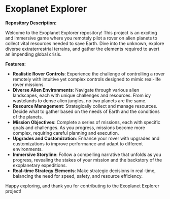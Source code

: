 # Exoplanet Explorer

**Repository Description:**

Welcome to the Exoplanet Explorer repository! This project is an exciting and immersive game where you remotely pilot a rover on alien planets to collect vital resources needed to save Earth. Dive into the unknown, explore diverse extraterrestrial terrains, and gather the elements required to avert an impending global crisis. 

**Features:**

- **Realistic Rover Controls**: Experience the challenge of controlling a rover remotely with intuitive yet complex controls designed to mimic real-life rover missions.
- **Diverse Alien Environments**: Navigate through various alien landscapes, each with unique challenges and resources. From icy wastelands to dense alien jungles, no two planets are the same.
- **Resource Management**: Strategically collect and manage resources. Decide what to gather based on the needs of Earth and the conditions of the planets.
- **Mission Objectives**: Complete a series of missions, each with specific goals and challenges. As you progress, missions become more complex, requiring careful planning and execution.
- **Upgrades and Customization**: Enhance your rover with upgrades and customizations to improve performance and adapt to different environments.
- **Immersive Storyline**: Follow a compelling narrative that unfolds as you progress, revealing the stakes of your mission and the backstory of the exoplanetary expeditions.
- **Real-time Strategy Elements**: Make strategic decisions in real-time, balancing the need for speed, safety, and resource efficiency.

Happy exploring, and thank you for contributing to the Exoplanet Explorer project!

